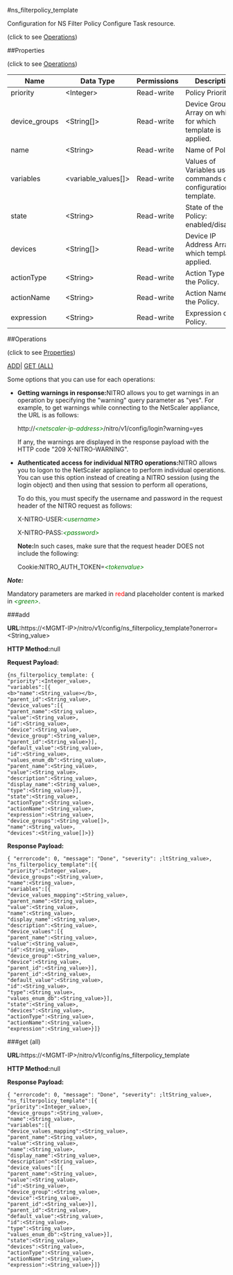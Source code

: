 #ns_filterpolicy_template



Configuration for NS Filter Policy Configure Task resource.

<span>(click to see [Operations](#operations))</span>



##Properties 

<span>(click to see [Operations](#operations))</span>





<table><thead><tr><th>Name</th><th>Data Type</th><th>Permissions</th><th>Description</th></tr></thead><tbody><tr><td>priority</td><td>&lt;Integer></td><td>Read-write</td><td>Policy Priority.</td></tr><tr><td>device_groups</td><td>&lt;String[]></td><td>Read-write</td><td>Device Group Array on which for which template is applied.</td></tr><tr><td>name</td><td>&lt;String></td><td>Read-write</td><td>Name of Policy.</td></tr><tr><td>variables</td><td>&lt;variable_values[]></td><td>Read-write</td><td>Values of Variables used in commands of the configuration template.</td></tr><tr><td>state</td><td>&lt;String></td><td>Read-write</td><td>State of the Policy: enabled/disabled.</td></tr><tr><td>devices</td><td>&lt;String[]></td><td>Read-write</td><td>Device IP Address Array on which template is applied.</td></tr><tr><td>actionType</td><td>&lt;String></td><td>Read-write</td><td>Action Type of the Policy.</td></tr><tr><td>actionName</td><td>&lt;String></td><td>Read-write</td><td>Action Name of the Policy.</td></tr><tr><td>expression</td><td>&lt;String></td><td>Read-write</td><td>Expression of the Policy.</td></tr></tbody></table>

##Operations 

<span>(click to see [Properties](#properties))</span>





[ADD](#add)| [GET (ALL)](#get-all)





Some options that you can use for each operations:

<ul><li><p><b>Getting warnings in response:</b>NITRO allows you to get warnings in an operation by specifying the "warning" query parameter as "yes". For example, to get warnings while connecting to the NetScaler appliance, the URL is as follows:</p><p>http://<span style="color:green;font-style:italic;">&lt;netscaler-ip-address&gt;</span>/nitro/v1/config/login?warning=yes</p><p>If any, the warnings are displayed in the response payload with the HTTP code "209 X-NITRO-WARNING".</p></li><li><p><b>Authenticated access for individual NITRO operations:</b>NITRO allows you to logon to the NetScaler appliance to perform individual operations. You can use this option instead of creating a NITRO session (using the login object) and then using that session to perform all operations,</p><p>To do this, you must specify the username and password in the request header of the NITRO request as follows:</p><p>X-NITRO-USER:<span style="color:green;font-style:italic;">&lt;username&gt;</span></p><p>X-NITRO-PASS:<span style="color:green;font-style:italic;">&lt;password&gt;</span></p><p><b>Note:</b>In such cases, make sure that the request header DOES not include the following:</p><p>Cookie:NITRO_AUTH_TOKEN=<span style="color:green;font-style:italic;">&lt;tokenvalue&gt;</span></p></li></ul>







***Note:*** 

Mandatory parameters are marked in <span style="color:#FF0000;">red</span>and placeholder content is marked in <span style="color:green;font-style:italic">&lt;green&gt;</span>.



###add







<b>URL:</b>https://&lt;MGMT-IP&gt;/nitro/v1/config/ns_filterpolicy_template?onerror=&lt;String_value&gt;

<b>HTTP Method:</b>null

<b>Request Payload: </b>
```
{ns_filterpolicy_template: {
"priority":<Integer_value>,
"variables":[{
<b>"name":<String_value></b>,
"parent_id":<String_value>,
"device_values":[{
"parent_name":<String_value>,
"value":<String_value>,
"id":<String_value>,
"device":<String_value>,
"device_group":<String_value>,
"parent_id":<String_value>}],
"default_value":<String_value>,
"id":<String_value>,
"values_enum_db":<String_value>,
"parent_name":<String_value>,
"value":<String_value>,
"description":<String_value>,
"display_name":<String_value>,
"type":<String_value>}],
"state":<String_value>,
"actionType":<String_value>,
"actionName":<String_value>,
"expression":<String_value>,
"device_groups":<String_value[]>,
"name":<String_value>,
"devices":<String_value[]>}}
```

<b>Response Payload: </b>
```
{ "errorcode": 0, "message": "Done", "severity": ;ltString_value>, "ns_filterpolicy_template":[{
"priority":<Integer_value>,
"device_groups":<String_value>,
"name":<String_value>,
"variables":[{
"device_values_mapping":<String_value>,
"parent_name":<String_value>,
"value":<String_value>,
"name":<String_value>,
"display_name":<String_value>,
"description":<String_value>,
"device_values":[{
"parent_name":<String_value>,
"value":<String_value>,
"id":<String_value>,
"device_group":<String_value>,
"device":<String_value>,
"parent_id":<String_value>}],
"parent_id":<String_value>,
"default_value":<String_value>,
"id":<String_value>,
"type":<String_value>,
"values_enum_db":<String_value>}],
"state":<String_value>,
"devices":<String_value>,
"actionType":<String_value>,
"actionName":<String_value>,
"expression":<String_value>}]}
```







###get (all)







<b>URL:</b>https://&lt;MGMT-IP&gt;/nitro/v1/config/ns_filterpolicy_template

<b>HTTP Method:</b>null

<b>Response Payload: </b>
```
{ "errorcode": 0, "message": "Done", "severity": ;ltString_value>, "ns_filterpolicy_template":[{
"priority":<Integer_value>,
"device_groups":<String_value>,
"name":<String_value>,
"variables":[{
"device_values_mapping":<String_value>,
"parent_name":<String_value>,
"value":<String_value>,
"name":<String_value>,
"display_name":<String_value>,
"description":<String_value>,
"device_values":[{
"parent_name":<String_value>,
"value":<String_value>,
"id":<String_value>,
"device_group":<String_value>,
"device":<String_value>,
"parent_id":<String_value>}],
"parent_id":<String_value>,
"default_value":<String_value>,
"id":<String_value>,
"type":<String_value>,
"values_enum_db":<String_value>}],
"state":<String_value>,
"devices":<String_value>,
"actionType":<String_value>,
"actionName":<String_value>,
"expression":<String_value>}]}
```







